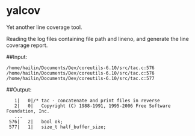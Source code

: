 # yalcov
Yet another line coverage tool.

Reading the log files containing file path and lineno, and generate the line coverage report.

##Input:


    /home/hailin/Documents/Dev/coreutils-6.10/src/tac.c:576
    /home/hailin/Documents/Dev/coreutils-6.10/src/tac.c:576
    /home/hailin/Documents/Dev/coreutils-6.10/src/tac.c:577

##Output:


       1|   0|/* tac - concatenate and print files in reverse
       2|   0|   Copyright (C) 1988-1991, 1995-2006 Free Software Foundation, Inc.
       ...
     576|   2|   bool ok;
     577|   1|   size_t half_buffer_size;


